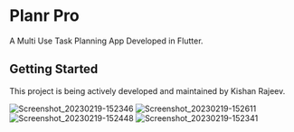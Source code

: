 # Planr Pro

A Multi Use Task Planning App Developed in Flutter.

## Getting Started

This project is being actively developed and maintained by Kishan Rajeev.

![Screenshot_20230219-152346](https://user-images.githubusercontent.com/125786083/219973505-3f34ebb3-3d0e-48c6-80dc-c01956e97d45.jpg)
![Screenshot_20230219-152611](https://user-images.githubusercontent.com/125786083/219973501-3c823b22-b343-4291-875e-9006a16f0252.jpg)
![Screenshot_20230219-152448](https://user-images.githubusercontent.com/125786083/219973502-2eaa380f-522c-42c5-bd8c-607db9546f0b.jpg)
![Screenshot_20230219-152341](https://user-images.githubusercontent.com/125786083/219973507-4477826f-9ec6-48d9-8a27-64f413f22903.jpg)
